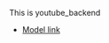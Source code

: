 <!-- chai with backend -->
This is youtube_backend
- [Model link](https://app.eraser.io/workspace/tKJdLRvQAmCKSzxDHNHx?origin=share)